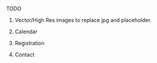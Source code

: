 TODO

1) Vector/High Res images to replace jpg and placeholder.

2) Calendar

3) Registration

4) Contact
